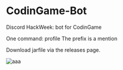 # CodinGame-Bot
Discord HackWeek: bot for CodinGame

One command: profile
The prefix is a mention

Download jarfile via the releases page.

![aaa](https://chat.is-going-to-rickroll.me/i/MSGRtVrwVcfZVQ.png)
